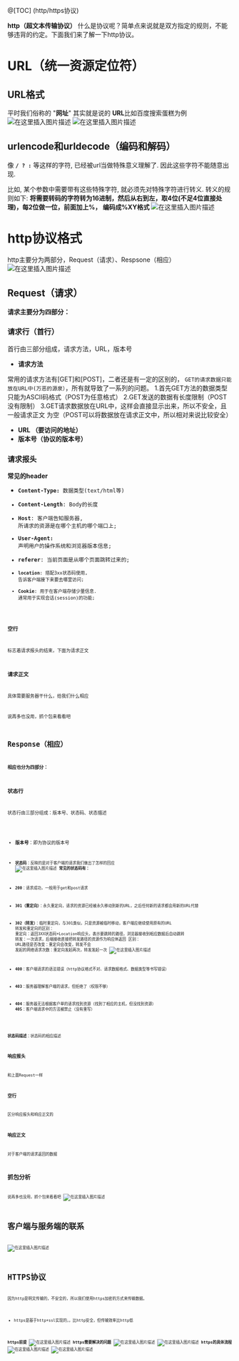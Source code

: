 
@[TOC]
(http/https协议)

**http（超文本传输协议）**
什么是协议呢？简单点来说就是双方指定的规则，不能够违背的约定。下面我们来了解一下http协议。
# URL（统一资源定位符）
## URL格式

平时我们俗称的 "**网址**" 其实就是说的 **URL**比如百度搜索蛋糕为例
![在这里插入图片描述](https://img-blog.csdnimg.cn/20210329001241855.png?x-oss-process=image/watermark,type_ZmFuZ3poZW5naGVpdGk,shadow_10,text_aHR0cHM6Ly9ibG9nLmNzZG4ubmV0L3FxXzQ1NjYxMTI1,size_16,color_FFFFFF,t_70)
![在这里插入图片描述](https://img-blog.csdnimg.cn/20210329002844121.png?x-oss-process=image/watermark,type_ZmFuZ3poZW5naGVpdGk,shadow_10,text_aHR0cHM6Ly9ibG9nLmNzZG4ubmV0L3FxXzQ1NjYxMTI1,size_16,color_FFFFFF,t_70)
## urlencode和urldecode（编码和解码）
像 <code>**/ ? :**</code> 等这样的字符, 已经被url当做特殊意义理解了. 因此这些字符不能随意出现.

比如, 某个参数中需要带有这些特殊字符, 就必须先对特殊字符进行转义. 转义的规则如下:
**将需要转码的字符转为16进制，然后从右到左，取4位(不足4位直接处理)，每2位做一位，前面加上%， 编码成%XY格式**
![在这里插入图片描述](https://img-blog.csdnimg.cn/20210329003536759.png?x-oss-process=image/watermark,type_ZmFuZ3poZW5naGVpdGk,shadow_10,text_aHR0cHM6Ly9ibG9nLmNzZG4ubmV0L3FxXzQ1NjYxMTI1,size_16,color_FFFFFF,t_70)
# http协议格式
http主要分为两部分，Request（请求）、Respsone（相应）
![在这里插入图片描述](https://img-blog.csdnimg.cn/20210329003727740.png?x-oss-process=image/watermark,type_ZmFuZ3poZW5naGVpdGk,shadow_10,text_aHR0cHM6Ly9ibG9nLmNzZG4ubmV0L3FxXzQ1NjYxMTI1,size_16,color_FFFFFF,t_70)
## Request（请求）
**请求主要分为四部分：**
### 请求行（首行）
 首行由三部分组成，请求方法，URL，版本号
 - **请求方法**
 
常用的请求方法有[GET]和[POST]，二者还是有一定的区别的，
<code>GET的请求数据只能放在URL中(万恶的源泉）</code>，所有就导致了一系列的问题。
1.首先GET方法的数据类型只能为ASCII码格式（POST为任意格式）
2.GET发送的数据有长度限制（POST没有限制）
3.GET请求数据放在URL中，这样会直接显示出来，所以不安全，且一般请求正文 为空（POST可以将数据放在请求正文中，所以相对来说比较安全）
 - **URL （要访问的地址）**
 - **版本号（协议的版本号）**

### 请求报头
**常见的header**
 - **<code>Content-Type:** 数据类型(text/html等)
 - **Content-Length**: Body的长度
 - **Host**: 客户端告知服务器, 所请求的资源是在哪个主机的哪个端口上;
 - **User-Agent:** 声明用户的操作系统和浏览器版本信息;
 - **referer**: 当前页面是从哪个页面跳转过来的;
 - **<code>location**: 搭配3xx状态码使用, 告诉客户端接下来要去哪里访问;
 - **Cookie**: 用于在客户端存储少量信息. 通常用于实现会话(session)的功能;
### 空行
标志着请求报头的结束，下面为请求正文
###  请求正文
具体需要服务器干什么，给我们什么相应

说再多也没用，抓个包来看看吧
 
## Response（相应）
**相应也分为四部分：**
### 状态行
状态行由三部分组成：版本号、状态码、状态描述

 - **版本号**：即为协议的版本号
 - **<code>状态码**：反映的是对于客户端的请求我们做出了怎样的回应
 ![在这里插入图片描述](https://img-blog.csdnimg.cn/20210329011113598.png?x-oss-process=image/watermark,type_ZmFuZ3poZW5naGVpdGk,shadow_10,text_aHR0cHM6Ly9ibG9nLmNzZG4ubmV0L3FxXzQ1NjYxMTI1,size_16,color_FFFFFF,t_70)
**常见的状态码有：**
 - **200**：请求成功，一般用于get和post请求
 - **301（重定向）**：永久重定向，请求的资源已经被永久移动到新的URL，之后任何新的请求都会用新的URL代替
 - **302（转发）**：临时重定向，与301类似，只是资源被临时移动，客户端应继续使用原有的URL
 转发和重定向的区别：
 重定向：返回3XX状态码+Location响应头，表示要跳转的路径，浏览器接收到相应数据后自动跳转
 转发：一次请求，后端接收直接把转发路径的资源作为响应体返回
 区别：
 URL路径是否改变：重定向会改变，转发不会
 发起的网络请求次数：重定向发起两次，转发发起一次
 ![在这里插入图片描述](https://img-blog.csdnimg.cn/20210329163938370.png?x-oss-process=image/watermark,type_ZmFuZ3poZW5naGVpdGk,shadow_10,text_aHR0cHM6Ly9ibG9nLmNzZG4ubmV0L3FxXzQ1NjYxMTI1,size_16,color_FFFFFF,t_70)

 - **400**：客户端请求的语法错误（http协议格式不对、请求数据格式、数据类型等书写错误）
 - **403**：服务器理解客户端的请求，但拒绝了（权限不够）
 - **404**：服务器无法根据客户单的请求找到资源（找到了相应的主机，但没找到资源）
   **405**：客户端请求中的方法被禁止（没有重写）
  
 **状态码描述**：状态码的相应描述

### 响应报头
和上面Request一样
### 空行
区分响应报头和响应正文的
### 响应正文
对于客户端的请求返回的数据
## 抓包分析
说再多也没用，抓个包来看看吧
![在这里插入图片描述](https://img-blog.csdnimg.cn/20210329163320508.png?x-oss-process=image/watermark,type_ZmFuZ3poZW5naGVpdGk,shadow_10,text_aHR0cHM6Ly9ibG9nLmNzZG4ubmV0L3FxXzQ1NjYxMTI1,size_16,color_FFFFFF,t_70)

# 客户端与服务端的联系
![在这里插入图片描述](https://img-blog.csdnimg.cn/2021032916413338.png?x-oss-process=image/watermark,type_ZmFuZ3poZW5naGVpdGk,shadow_10,text_aHR0cHM6Ly9ibG9nLmNzZG4ubmV0L3FxXzQ1NjYxMTI1,size_16,color_FFFFFF,t_70)
# HTTPS协议
因为http是明文传输的，不安全的，所以我们使用https加密的方式来传输数据。

 - https是基于http+ssl实现的，，比http安全，但传输效率比http低

**https前提**
![在这里插入图片描述](https://img-blog.csdnimg.cn/2021042209113373.png?x-oss-process=image/watermark,type_ZmFuZ3poZW5naGVpdGk,shadow_10,text_aHR0cHM6Ly9ibG9nLmNzZG4ubmV0L3FxXzQ1NjYxMTI1,size_16,color_FFFFFF,t_70)
**https需要解决的问题**
![在这里插入图片描述](https://img-blog.csdnimg.cn/20210422090853560.png?x-oss-process=image/watermark,type_ZmFuZ3poZW5naGVpdGk,shadow_10,text_aHR0cHM6Ly9ibG9nLmNzZG4ubmV0L3FxXzQ1NjYxMTI1,size_16,color_FFFFFF,t_70)
![在这里插入图片描述](https://img-blog.csdnimg.cn/20210422091009184.png?x-oss-process=image/watermark,type_ZmFuZ3poZW5naGVpdGk,shadow_10,text_aHR0cHM6Ly9ibG9nLmNzZG4ubmV0L3FxXzQ1NjYxMTI1,size_16,color_FFFFFF,t_70)
**https的具体流程**
![在这里插入图片描述](https://img-blog.csdnimg.cn/20210422091233954.png?x-oss-process=image/watermark,type_ZmFuZ3poZW5naGVpdGk,shadow_10,text_aHR0cHM6Ly9ibG9nLmNzZG4ubmV0L3FxXzQ1NjYxMTI1,size_16,color_FFFFFF,t_70)
![在这里插入图片描述](https://img-blog.csdnimg.cn/20210422091525373.png?x-oss-process=image/watermark,type_ZmFuZ3poZW5naGVpdGk,shadow_10,text_aHR0cHM6Ly9ibG9nLmNzZG4ubmV0L3FxXzQ1NjYxMTI1,size_16,color_FFFFFF,t_70)



